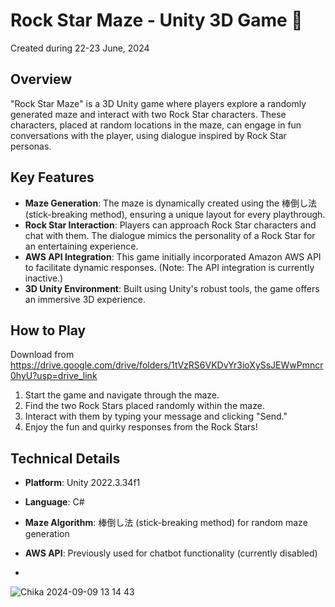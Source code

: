 
# Rock Star Maze - Unity 3D Game 🎸

Created during 22-23 June, 2024

## Overview
"Rock Star Maze" is a 3D Unity game where players explore a randomly generated maze and interact with two Rock Star characters. These characters, placed at random locations in the maze, can engage in fun conversations with the player, using dialogue inspired by Rock Star personas.

## Key Features
- **Maze Generation**: The maze is dynamically created using the 棒倒し法 (stick-breaking method), ensuring a unique layout for every playthrough.
- **Rock Star Interaction**: Players can approach Rock Star characters and chat with them. The dialogue mimics the personality of a Rock Star for an entertaining experience.
- **AWS API Integration**: This game initially incorporated Amazon AWS API to facilitate dynamic responses. (Note: The API integration is currently inactive.)
- **3D Unity Environment**: Built using Unity's robust tools, the game offers an immersive 3D experience.

## How to Play
Download from https://drive.google.com/drive/folders/1tVzRS6VKDvYr3ioXySsJEWwPmncr0hyU?usp=drive_link
1. Start the game and navigate through the maze.
2. Find the two Rock Stars placed randomly within the maze.
3. Interact with them by typing your message and clicking "Send."
4. Enjoy the fun and quirky responses from the Rock Stars!

## Technical Details
- **Platform**: Unity 2022.3.34f1
- **Language**: C#
- **Maze Algorithm**: 棒倒し法 (stick-breaking method) for random maze generation
- **AWS API**: Previously used for chatbot functionality (currently disabled)

- 
![Chika 2024-09-09 13 14 43](https://github.com/user-attachments/assets/12646c6e-c2ef-4ad5-bf6e-31aa8fe6d756)
